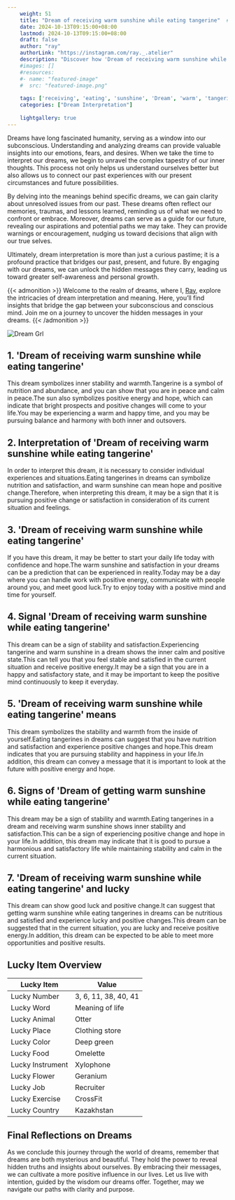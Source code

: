 ```yaml
---
    weight: 51
    title: "Dream of receiving warm sunshine while eating tangerine"  # Assuming 'title' column exists
    date: 2024-10-13T09:15:00+08:00
    lastmod: 2024-10-13T09:15:00+08:00
    draft: false
    author: "ray"
    authorLink: "https://instagram.com/ray._.atelier"
    description: "Discover how 'Dream of receiving warm sunshine while eating tangerine' can interpret your future and uncover its significant meanings in your life."
    #images: []
    #resources:
    #- name: "featured-image"
    #  src: "featured-image.png"
    
    tags: ['receiving', 'eating', 'sunshine', 'Dream', 'warm', 'tangerine', 'of', 'while']
    categories: ["Dream Interpretation"]
    
    lightgallery: true
---
```

    
Dreams have long fascinated humanity, serving as a window into our subconscious. Understanding and analyzing dreams can provide valuable insights into our emotions, fears, and desires. When we take the time to interpret our dreams, we begin to unravel the complex tapestry of our inner thoughts. This process not only helps us understand ourselves better but also allows us to connect our past experiences with our present circumstances and future possibilities.

By delving into the meanings behind specific dreams, we can gain clarity about unresolved issues from our past. These dreams often reflect our memories, traumas, and lessons learned, reminding us of what we need to confront or embrace. Moreover, dreams can serve as a guide for our future, revealing our aspirations and potential paths we may take. They can provide warnings or encouragement, nudging us toward decisions that align with our true selves.

Ultimately, dream interpretation is more than just a curious pastime; it is a profound practice that bridges our past, present, and future. By engaging with our dreams, we can unlock the hidden messages they carry, leading us toward greater self-awareness and personal growth.

{{< admonition >}}
Welcome to the realm of dreams, where I, [Ray](https://instagram.com/ray._.atelier), explore the intricacies of dream interpretation and meaning. Here, you’ll find insights that bridge the gap between your subconscious and conscious mind. Join me on a journey to uncover the hidden messages in your dreams.
{{< /admonition >}}

![Dream Grl](https://cdn.pixabay.com/photo/2017/11/02/03/35/gothic-2910057_1280.jpg "Dream Grl")

## 1. 'Dream of receiving warm sunshine while eating tangerine'
This dream symbolizes inner stability and warmth.Tangerine is a symbol of nutrition and abundance, and you can show that you are in peace and calm in peace.The sun also symbolizes positive energy and hope, which can indicate that bright prospects and positive changes will come to your life.You may be experiencing a warm and happy time, and you may be pursuing balance and harmony with both inner and outsovers.

## 2. Interpretation of 'Dream of receiving warm sunshine while eating tangerine'
In order to interpret this dream, it is necessary to consider individual experiences and situations.Eating tangerines in dreams can symbolize nutrition and satisfaction, and warm sunshine can mean hope and positive change.Therefore, when interpreting this dream, it may be a sign that it is pursuing positive change or satisfaction in consideration of its current situation and feelings.

## 3. 'Dream of receiving warm sunshine while eating tangerine'
If you have this dream, it may be better to start your daily life today with confidence and hope.The warm sunshine and satisfaction in your dreams can be a prediction that can be experienced in reality.Today may be a day where you can handle work with positive energy, communicate with people around you, and meet good luck.Try to enjoy today with a positive mind and time for yourself.

## 4. Signal 'Dream of receiving warm sunshine while eating tangerine'
This dream can be a sign of stability and satisfaction.Experiencing tangerine and warm sunshine in a dream shows the inner calm and positive state.This can tell you that you feel stable and satisfied in the current situation and receive positive energy.It may be a sign that you are in a happy and satisfactory state, and it may be important to keep the positive mind continuously to keep it everyday.

## 5. 'Dream of receiving warm sunshine while eating tangerine' means
This dream symbolizes the stability and warmth from the inside of yourself.Eating tangerines in dreams can suggest that you have nutrition and satisfaction and experience positive changes and hope.This dream indicates that you are pursuing stability and happiness in your life.In addition, this dream can convey a message that it is important to look at the future with positive energy and hope.

## 6. Signs of 'Dream of getting warm sunshine while eating tangerine'
This dream may be a sign of stability and warmth.Eating tangerines in a dream and receiving warm sunshine shows inner stability and satisfaction.This can be a sign of experiencing positive change and hope in your life.In addition, this dream may indicate that it is good to pursue a harmonious and satisfactory life while maintaining stability and calm in the current situation.

## 7. 'Dream of receiving warm sunshine while eating tangerine' and lucky
This dream can show good luck and positive change.It can suggest that getting warm sunshine while eating tangerines in dreams can be nutritious and satisfied and experience lucky and positive changes.This dream can be suggested that in the current situation, you are lucky and receive positive energy.In addition, this dream can be expected to be able to meet more opportunities and positive results.

## Lucky Item Overview
| Lucky Item          | Value              |
|---------------|--------------------|
| Lucky Number        | 3, 6, 11, 38, 40, 41  |
| Lucky Word          | Meaning of life |
| Lucky Animal        | Otter |
| Lucky Place         | Clothing store     |
| Lucky Color         | Deep green     |
| Lucky Food          | Omelette      |
| Lucky Instrument    | Xylophone |
| Lucky Flower        | Geranium    |
| Lucky Job           | Recruiter       |
| Lucky Exercise      | CrossFit  |
| Lucky Country       | Kazakhstan    |


##  Final Reflections on Dreams

As we conclude this journey through the world of dreams, remember that dreams are both mysterious and beautiful. They hold the power to reveal hidden truths and insights about ourselves. By embracing their messages, we can cultivate a more positive influence in our lives. Let us live with intention, guided by the wisdom our dreams offer. Together, may we navigate our paths with clarity and purpose.
